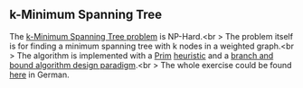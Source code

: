 ## k-Minimum Spanning Tree
The [k-Minimum Spanning Tree problem](https://en.wikipedia.org/wiki/K-minimum_spanning_tree) is NP-Hard.<br \>
The problem itself is for finding a minimum spanning tree with k nodes in a weighted graph.<br \>
The algorithm is implemented with a [Prim](https://en.wikipedia.org/wiki/Prim's_algorithm) [heuristic](https://en.wikipedia.org/wiki/Heuristic_(computer_science)) and a [branch and bound algorithm design paradigm](https://en.wikipedia.org/wiki/Branch_and_bound).<br \>
The whole exercise could be found [here](https://github.com/Batev/Vienna-University-of-Technology/blob/master/Algorithms%20and%20Data%20Structures/k-Minimum%20Spanning%20Tree/pa2_angabe.pdf) in German. 
